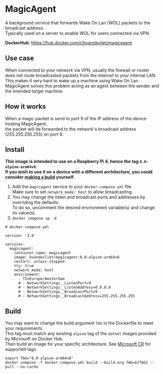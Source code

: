 # MagicAgent

A background service that forwards Wake On Lan (WOL) packets to the broadcast address.  
Typically used on a server to enable WOL for users connected via VPN.  

**DockerHub**: https://hub.docker.com/r/bvandevliet/magicagent  

## Use case

When connected to your network via VPN, usually the firewall or router does not route broadcasted packets from the internet to your internal LAN.  
This makes it very hard to wake up a machine using Wake On Lan.  
MagicAgent solves this problem acting as an agent between the sender and the intended target machine.  

## How it works

When a magic packet is send to port 9 of the IP address of the device hosting MagicAgent,  
the packet will be forwarded to the network's broadcast address (255.255.255.255) on port 9.  

## Install

**This image is intended to use on a Raspberry Pi 4, hence the tag `8.0-alpine-arm64v8`.**  
**If you wish to use it on a device with a different architecture, you could consider [making a build](#build) yourself.**  

1. Add the `magicagent` service to your `docker-compose.yml` file.  
Make sure to set `network_mode: host` to allow broadcasting.  
1. You may change the listen and broadcast ports and addresses by overriding the defaults.  
To do so, uncomment the desired environment variable(s) and change its value(s).  
1. `docker compose up -d`  

```
# docker-compose.yml

version: '3.6'

services:
  magicagent:
    container_name: magicagent
    image: bvandevliet/magicagent:8.0-alpine-arm64v8
    restart: unless-stopped
    tty: true
    network_mode: host
    environment:
      - TZ=Europe/Amsterdam
      # - NetworkSettings__ListenPort=9
      # - NetworkSettings__ListenAddress=0.0.0.0
      # - NetworkSettings__BroadcastPort=9
      # - NetworkSettings__BroadcastAddress=255.255.255.255
```

## Build

You may want to change the build argument `TAG` in the Dockerfile to meet your requirements.  
This tag must match any existing `alpine` tag of the `dotnet` images provided by Microsoft on Docker Hub.  
Then build an image for your specific architecture. See [Microsoft CR](https://mcr.microsoft.com/product/dotnet/runtime/tags) for supported tags.  
```
export TAG="8.0-alpine-arm64v8"
docker compose -f docker-compose.yml build --build-arg TAG=${TAG} --pull --no-cache
```